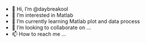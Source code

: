 - 👋 Hi, I’m @daybreakool
- 👀 I’m interested in Matlab
- 🌱 I’m currently learning Matlab plot and data process
- 💞️ I’m looking to collaborate on ...
- 📫 How to reach me ...

<!---
daybreakool/daybreakool is a ✨ special ✨ repository because its `README.md` (this file) appears on your GitHub profile.
You can click the Preview link to take a look at your changes.
--->
